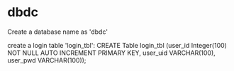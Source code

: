 # dbdc

Create a database name as 'dbdc'

create a login table 'login_tbl':
CREATE Table login_tbl (user_id Integer(100) NOT NULL AUTO INCREMENT PRIMARY KEY, 
user_uid VARCHAR(100), 
user_pwd VARCHAR(100));
